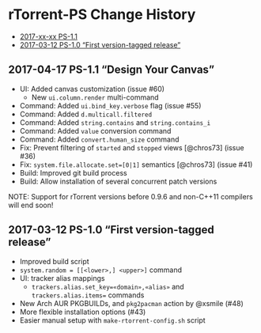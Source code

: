 # rTorrent-PS Change History

 * [2017-xx-xx PS-1.1](#2017-xx-xx-ps-11)
 * [2017-03-12 PS-1.0 “First version-tagged release”](#2017-03-12-ps-10-first-version-tagged-release)


## 2017-04-17 PS-1.1 “Design Your Canvas”

* UI: Added canvas customization (issue #60)
  * New `ui.column.render` multi-command
* Command: Added `ui.bind_key.verbose` flag (issue #55)
* Command: Added `d.multicall.filtered`
* Command: Added `string.contains` and `string.contains_i`
* Command: Added `value` conversion command
* Command: Added `convert.human_size` command
* Fix: Prevent filtering of ``started`` and ``stopped`` views [@chros73] (issue #36)
* Fix: `system.file.allocate.set=[0|1]` semantics [@chros73] (issue #41)
* Build: Improved git build process
* Build: Allow installation of several concurrent patch versions

NOTE: Support for rTorrent versions before 0.9.6 and non-C++11 compilers will end soon!


## 2017-03-12 PS-1.0 “First version-tagged release”

* Improved build script
* `system.random = [[<lower>,] <upper>]` command
* UI: tracker alias mappings
  * `trackers.alias.set_key=«domain»,«alias»` and `trackers.alias.items=` commands
* New Arch AUR PKGBUILDs, and `pkg2pacman` action by @xsmile (#48)
* More flexible installation options  (#43)
* Easier manual setup with `make-rtorrent-config.sh` script
